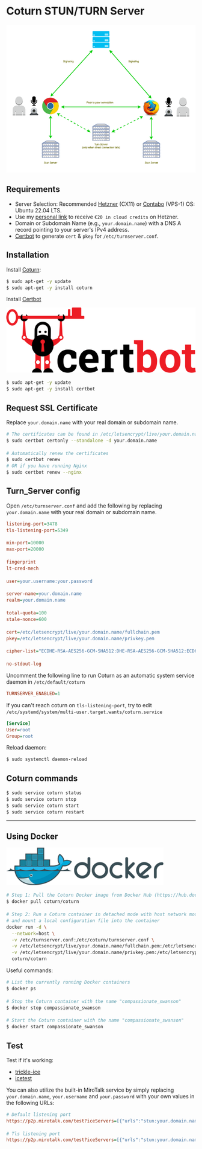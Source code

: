 # Coturn STUN/TURN Server

![stunTurn](../images/stun-turn.png)

## Requirements

- Server Selection: Recommended [Hetzner](https://www.hetzner.com/cloud) (CX11) or [Contabo](https://www.dpbolvw.net/click-101027391-14462707) (VPS-1) OS: Ubuntu 22.04 LTS.
- Use my [personal link](https://hetzner.cloud/?ref=XdRifCzCK3bn) to receive `€⁠20 in cloud credits` on Hetzner.
- Domain or Subdomain Name (e.g., `your.domain.name`) with a DNS A record pointing to your server's IPv4 address.
- [Certbot](https://certbot.eff.org/) to generate `cert` & `pkey` for `/etc/turnserver.conf`.

## Installation

Install [Coturn](https://github.com/coturn/coturn):

```bash
$ sudo apt-get -y update
$ sudo apt-get -y install coturn
```

Install [Certbot](https://certbot.eff.org/)

![certbot](../images/certbot.png)

```bash
$ sudo apt-get -y update
$ sudo apt-get -y install certbot
```

## Request SSL Certificate

Replace `your.domain.name` with your real domain or subdomain name.

```bash
# The certificates can be found in /etc/letsencrypt/live/your.domain.name/
$ sudo certbot certonly --standalone -d your.domain.name

# Automatically renew the certificates
$ sudo certbot renew
# OR if you have running Nginx
$ sudo certbot renew --nginx
```

## Turn_Server config

Open `/etc/turnserver.conf` and add the following by replacing `your.domain.name` with your real domain or subdomain name.

```ini
listening-port=3478
tls-listening-port=5349

min-port=10000
max-port=20000

fingerprint
lt-cred-mech

user=your.username:your.password

server-name=your.domain.name
realm=your.domain.name

total-quota=100
stale-nonce=600

cert=/etc/letsencrypt/live/your.domain.name/fullchain.pem
pkey=/etc/letsencrypt/live/your.domain.name/privkey.pem

cipher-list="ECDHE-RSA-AES256-GCM-SHA512:DHE-RSA-AES256-GCM-SHA512:ECDHE-RSA-AES256-GCM-SHA384:DHE-RSA-AES256-GCM-SHA384:ECDHE-RSA-AES256-SHA384"

no-stdout-log
```

Uncomment the following line to run Coturn as an automatic system service daemon in `/etc/default/coturn`

```ini
TURNSERVER_ENABLED=1
```

If you can't reach coturn on `tls-listening-port`, try to edit `/etc/systemd/system/multi-user.target.wants/coturn.service`

```ini
[Service]
User=root
Group=root
```

Reload daemon:

```bash
$ sudo systemctl daemon-reload
```

## Coturn commands

```bash
$ sudo service coturn status
$ sudo service coturn stop
$ sudo service coturn start
$ sudo service coturn restart
```

---

## Using Docker

![docker](../images/docker.png)

```bash
# Step 1: Pull the Coturn Docker image from Docker Hub (https://hub.docker.com/r/coturn/coturn)
$ docker pull coturn/coturn

# Step 2: Run a Coturn container in detached mode with host network mode
# and mount a local configuration file into the container
docker run -d \
  --network=host \
  -v /etc/turnserver.conf:/etc/coturn/turnserver.conf \
  -v /etc/letsencrypt/live/your.domain.name/fullchain.pem:/etc/letsencrypt/live/your.domain.name/fullchain.pem \
  -v /etc/letsencrypt/live/your.domain.name/privkey.pem:/etc/letsencrypt/live/your.domain.name/privkey.pem \
  coturn/coturn
```

Useful commands:

```bash
# List the currently running Docker containers
$ docker ps

# Stop the Coturn container with the name "compassionate_swanson"
$ docker stop compassionate_swanson

# Start the Coturn container with the name "compassionate_swanson"
$ docker start compassionate_swanson
```

## Test

Test if it's working:

- [trickle-ice](https://webrtc.github.io/samples/src/content/peerconnection/trickle-ice/)
- [icetest](https://icetest.info/)

You can also utilize the built-in MiroTalk service by simply replacing `your.domain.name`, `your.username` and `your.password` with your own values in the following URLs:

```ini
# Default listening port
https://p2p.mirotalk.com/test?iceServers=[{"urls":"stun:your.domain.name:3478"},{"urls":"turn:your.domain.name:3478","username":"your.username","credential":"your.password"}]

# Tls listening port
https://p2p.mirotalk.com/test?iceServers=[{"urls":"stun:your.domain.name:5349"},{"urls":"turn:your.domain.name:5349","username":"your.username","credential":"your.password"}]
```
